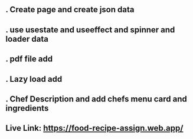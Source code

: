 ## . Create page and create json data
## . use usestate and useeffect and spinner and loader data

## . pdf file add

## . Lazy load add
## . Chef Description and add chefs menu card and ingredients

## Live Link: https://food-recipe-assign.web.app/



